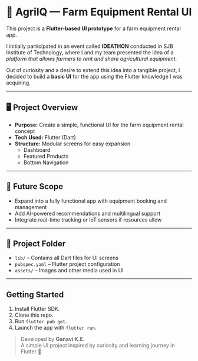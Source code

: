 # 🌾 AgrilQ — Farm Equipment Rental UI

This project is a **Flutter-based UI prototype** for a farm equipment rental app.

I initially participated in an event called **IDEATHON** conducted in SJB Institute of Technology, where I and my team presented the idea of a *platform that allows farmers to rent and share agricultural equipment*.  

Out of curiosity and a desire to extend this idea into a tangible project, I decided to build a **basic UI** for the app using the Flutter knowledge I was acquiring.  

---

## 🖥️ Project Overview

- **Purpose:** Create a simple, functional UI for the farm equipment rental concept  
- **Tech Used:** Flutter (Dart)  
- **Structure:** Modular screens for easy expansion  
  - Dashboard  
  - Featured Products  
  - Bottom Navigation  

---

## 🌱 Future Scope

- Expand into a fully functional app with equipment booking and management  
- Add AI-powered recommendations and multilingual support  
- Integrate real-time tracking or IoT sensors if resources allow  

---

## 📂 Project Folder

- `lib/` – Contains all Dart files for UI screens  
- `pubspec.yaml` – Flutter project configuration  
- `assets/` – Images and other media used in UI  

---

## Getting Started

1. Install Flutter SDK.
2. Clone this repo.
3. Run `flutter pub get`.
4. Launch the app with `flutter run`.

> Developed by **Ganavi K.E.**  
> A simple UI project inspired by curiosity and learning journey in Flutter 🚀
